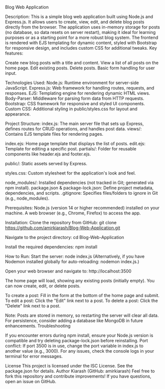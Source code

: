 Blog Web Application

Description:
This is a simple blog web application built using Node.js and Express.js. It allows users to create, view, edit, and delete blog posts directly from the browser. The application uses in-memory storage for posts (no database, so data resets on server restart), making it ideal for learning purposes or as a starting point for a more robust blog system. The frontend is rendered with EJS templating for dynamic content, styled with Bootstrap for responsive design, and includes custom CSS for additional tweaks.
Key features:

Create new blog posts with a title and content.
View a list of all posts on the home page.
Edit existing posts.
Delete posts.
Basic form handling for user input.


Technologies Used:
Node.js: Runtime environment for server-side JavaScript.
Express.js: Web framework for handling routes, requests, and responses.
EJS: Templating engine for rendering dynamic HTML views.
Body-Parser: Middleware for parsing form data from HTTP requests.
Bootstrap: CSS framework for responsive and styled UI components.
Custom CSS: Additional styling in public/styles.css for layout and appearance.


Project Structure:
index.js: The main server file that sets up Express, defines routes for CRUD operations, and handles post data.
views/: Contains EJS template files for rendering pages.

index.ejs: Home page template that displays the list of posts.
edit.ejs: Template for editing a specific post.
partials/: Folder for reusable components like header.ejs and footer.ejs.


public/: Static assets served by Express.

styles.css: Custom stylesheet for the application's look and feel.


node_modules/: Installed dependencies (not tracked in Git; generated via npm install).
package.json & package-lock.json: Define project metadata, dependencies, and scripts.
.gitignore: Specifies files/folders to ignore in Git (e.g., node_modules).


Prerequisites:
Node.js (version 14 or higher recommended) installed on your machine.
A web browser (e.g., Chrome, Firefox) to access the app.


Installation:
Clone the repository from GitHub:
git clone https://github.com/amirkiarash/Blog-Web-Application.git

Navigate to the project directory:
cd Blog-Web-Application

Install the required dependencies:
npm install


How to Run:
Start the server:
node index.js
(Alternatively, if you have Nodemon installed globally for auto-reloading: nodemon index.js.)


Open your web browser and navigate to:
http://localhost:3500


The home page will load, showing any existing posts (initially empty). You can now create, edit, or delete posts.

To create a post: Fill in the form at the bottom of the home page and submit.
To edit a post: Click the "Edit" link next to a post.
To delete a post: Click the "Delete" link next to a post.



Note: Posts are stored in memory, so restarting the server will clear all data. For persistence, consider adding a database like MongoDB in future enhancements.
Troubleshooting

If you encounter errors during npm install, ensure your Node.js version is compatible and try deleting package-lock.json before reinstalling.
Port conflict: If port 3500 is in use, change the port variable in index.js to another value (e.g., 3000).
For any issues, check the console logs in your terminal for error messages.

License
This project is licensed under the ISC License. See the package.json for details.
Author
Kiarash (GitHub: amirkiarash)
Feel free to fork this repository and contribute improvements! If you have questions, open an issue on GitHub.
